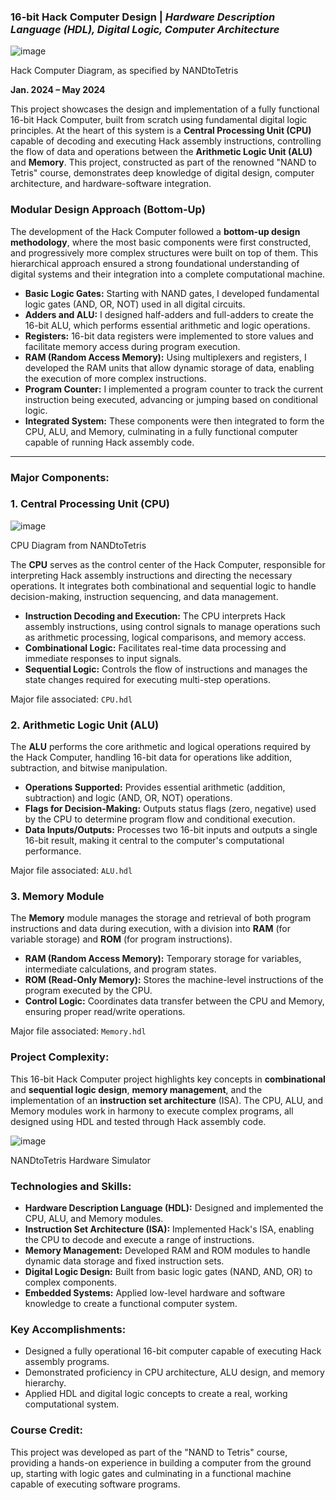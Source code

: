 ### 16-bit Hack Computer Design | *Hardware Description Language (HDL), Digital Logic, Computer Architecture*



![image](https://github.com/user-attachments/assets/9311ad8b-5a4e-48bc-af58-121114ba3e99)

Hack Computer Diagram, as specified by NANDtoTetris

**Jan. 2024 – May 2024**



This project showcases the design and implementation of a fully functional 16-bit Hack Computer, built from scratch using fundamental digital logic principles. At the heart of this system is a **Central Processing Unit (CPU)** capable of decoding and executing Hack assembly instructions, controlling the flow of data and operations between the **Arithmetic Logic Unit (ALU)** and **Memory**. This project, constructed as part of the renowned "NAND to Tetris" course, demonstrates deep knowledge of digital design, computer architecture, and hardware-software integration.

### Modular Design Approach (Bottom-Up)

The development of the Hack Computer followed a **bottom-up design methodology**, where the most basic components were first constructed, and progressively more complex structures were built on top of them. This hierarchical approach ensured a strong foundational understanding of digital systems and their integration into a complete computational machine.

- **Basic Logic Gates:** Starting with NAND gates, I developed fundamental logic gates (AND, OR, NOT) used in all digital circuits.
- **Adders and ALU:** I designed half-adders and full-adders to create the 16-bit ALU, which performs essential arithmetic and logic operations.
- **Registers:** 16-bit data registers were implemented to store values and facilitate memory access during program execution.
- **RAM (Random Access Memory):** Using multiplexers and registers, I developed the RAM units that allow dynamic storage of data, enabling the execution of more complex instructions.
- **Program Counter:** I implemented a program counter to track the current instruction being executed, advancing or jumping based on conditional logic.
- **Integrated System:** These components were then integrated to form the CPU, ALU, and Memory, culminating in a fully functional computer capable of running Hack assembly code.

---

### Major Components:

### 1. Central Processing Unit (CPU)

![image](https://github.com/user-attachments/assets/331952d5-6c35-4043-87b5-fe9cfc543924)


CPU Diagram from NANDtoTetris

The **CPU** serves as the control center of the Hack Computer, responsible for interpreting Hack assembly instructions and directing the necessary operations. It integrates both combinational and sequential logic to handle decision-making, instruction sequencing, and data management.

- **Instruction Decoding and Execution:** The CPU interprets Hack assembly instructions, using control signals to manage operations such as arithmetic processing, logical comparisons, and memory access.
- **Combinational Logic:** Facilitates real-time data processing and immediate responses to input signals.
- **Sequential Logic:** Controls the flow of instructions and manages the state changes required for executing multi-step operations.

Major file associated: `CPU.hdl`

### 2. Arithmetic Logic Unit (ALU)

The **ALU** performs the core arithmetic and logical operations required by the Hack Computer, handling 16-bit data for operations like addition, subtraction, and bitwise manipulation.

- **Operations Supported:** Provides essential arithmetic (addition, subtraction) and logic (AND, OR, NOT) operations.
- **Flags for Decision-Making:** Outputs status flags (zero, negative) used by the CPU to determine program flow and conditional execution.
- **Data Inputs/Outputs:** Processes two 16-bit inputs and outputs a single 16-bit result, making it central to the computer's computational performance.

Major file associated: `ALU.hdl`

### 3. Memory Module

The **Memory** module manages the storage and retrieval of both program instructions and data during execution, with a division into **RAM** (for variable storage) and **ROM** (for program instructions).

- **RAM (Random Access Memory):** Temporary storage for variables, intermediate calculations, and program states.
- **ROM (Read-Only Memory):** Stores the machine-level instructions of the program executed by the CPU.
- **Control Logic:** Coordinates data transfer between the CPU and Memory, ensuring proper read/write operations.

Major file associated: `Memory.hdl`

### Project Complexity:

This 16-bit Hack Computer project highlights key concepts in **combinational** and **sequential logic design**, **memory management**, and the implementation of an **instruction set architecture** (ISA). The CPU, ALU, and Memory modules work in harmony to execute complex programs, all designed using HDL and tested through Hack assembly code.

![image](https://github.com/user-attachments/assets/9b9c2b8e-4b90-408a-856f-ae4d84f5db4e)

NANDtoTetris Hardware Simulator

### Technologies and Skills:

- **Hardware Description Language (HDL):** Designed and implemented the CPU, ALU, and Memory modules.
- **Instruction Set Architecture (ISA):** Implemented Hack's ISA, enabling the CPU to decode and execute a range of instructions.
- **Memory Management:** Developed RAM and ROM modules to handle dynamic data storage and fixed instruction sets.
- **Digital Logic Design:** Built from basic logic gates (NAND, AND, OR) to complex components.
- **Embedded Systems:** Applied low-level hardware and software knowledge to create a functional computer system.

### Key Accomplishments:

- Designed a fully operational 16-bit computer capable of executing Hack assembly programs.
- Demonstrated proficiency in CPU architecture, ALU design, and memory hierarchy.
- Applied HDL and digital logic concepts to create a real, working computational system.

### Course Credit:

This project was developed as part of the "NAND to Tetris" course, providing a hands-on experience in building a computer from the ground up, starting with logic gates and culminating in a functional machine capable of executing software programs.
